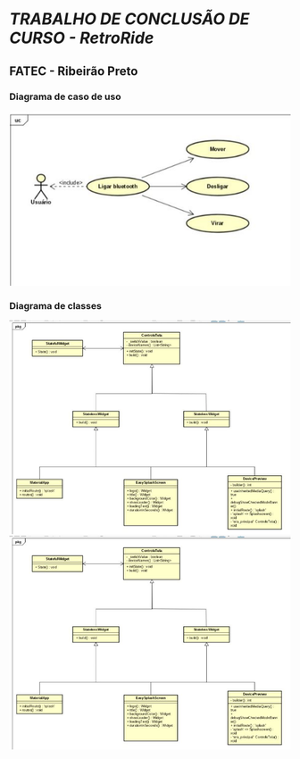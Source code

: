 # *TRABALHO DE CONCLUSÃO DE CURSO - RetroRide*

## FATEC - Ribeirão Preto

### Diagrama de caso de uso

<img src="assets/diagrama01.jpeg" alt="Texto Alternativo">

### Diagrama de classes

<img src="assets/diagrama02.jpeg" alt="Texto Alternativo">

<img src="assets/diagrama02.jpeg" alt="Texto Alternativo">


